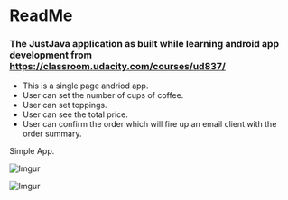 # ReadMe

### The JustJava application as built while learning android app development from https://classroom.udacity.com/courses/ud837/

* This is a single page andriod app.
* User can set the number of cups of coffee.
* User can set toppings.
* User can see the total price.
* User can confirm the order which will fire up an email client with the order summary.

Simple App.

![Imgur](https://i.imgur.com/Df7FlkYl.png)

![Imgur](https://i.imgur.com/veJAc36l.png)